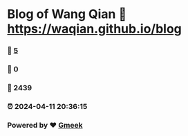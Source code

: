 # Blog of Wang Qian :link: https://waqian.github.io/blog 
### :page_facing_up: [5](https://waqian.github.io/blog/tag.html) 
### :speech_balloon: 0 
### :hibiscus: 2439 
### :alarm_clock: 2024-04-11 20:36:15 
### Powered by :heart: [Gmeek](https://github.com/Meekdai/Gmeek)
